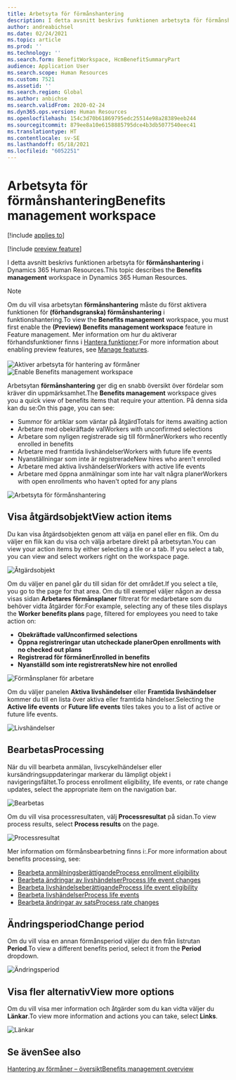 ```yaml
---
title: Arbetsyta för förmånshantering
description: I detta avsnitt beskrivs funktionen arbetsyta för förmånshantering i Dynamics 365 Human Resources.
author: andreabichsel
ms.date: 02/24/2021
ms.topic: article
ms.prod: ''
ms.technology: ''
ms.search.form: BenefitWorkspace, HcmBenefitSummaryPart
audience: Application User
ms.search.scope: Human Resources
ms.custom: 7521
ms.assetid: ''
ms.search.region: Global
ms.author: anbichse
ms.search.validFrom: 2020-02-24
ms.dyn365.ops.version: Human Resources
ms.openlocfilehash: 154c3d70b61869795edc25514e98a28389eeb244
ms.sourcegitcommit: 879ee8a10e6158885795dce4b3db5077540eec41
ms.translationtype: HT
ms.contentlocale: sv-SE
ms.lasthandoff: 05/18/2021
ms.locfileid: "6052251"
---
```

# <a name="benefits-management-workspace"></a><span data-ttu-id="2e235-103">Arbetsyta för förmånshantering</span><span class="sxs-lookup"><span data-stu-id="2e235-103">Benefits management workspace</span></span>

[!include [applies to](../includes/applies-to-hr.md)]

[!include [preview feature](./includes/preview-feature.md)]

<span data-ttu-id="2e235-104">I detta avsnitt beskrivs funktionen arbetsyta för **förmånshantering** i Dynamics 365 Human Resources.</span><span class="sxs-lookup"><span data-stu-id="2e235-104">This topic describes the **Benefits management** workspace in Dynamics 365 Human Resources.</span></span>

> [!NOTE]
> <span data-ttu-id="2e235-105">Om du vill visa arbetsytan **förmånshantering** måste du först aktivera funktionen för **(förhandsgranska) förmånshantering** i funktionshantering.</span><span class="sxs-lookup"><span data-stu-id="2e235-105">To view the **Benefits management** workspace, you must first enable the **(Preview) Benefits management workspace** feature in Feature management.</span></span> <span data-ttu-id="2e235-106">Mer information om hur du aktiverar förhandsfunktioner finns i [Hantera funktioner](../hr-admin-manage-features.md).</span><span class="sxs-lookup"><span data-stu-id="2e235-106">For more information about enabling preview features, see [Manage features](../hr-admin-manage-features.md).</span></span><br><br><span data-ttu-id="2e235-107">![Aktiver arbetsyta för hantering av förmåner](./media/hr-benefits-management-workspace-enable.png)</span><span class="sxs-lookup"><span data-stu-id="2e235-107">![Enable Benefits management workspace](./media/hr-benefits-management-workspace-enable.png)</span></span>

<span data-ttu-id="2e235-108">Arbetsytan **förmånshantering** ger dig en snabb översikt över fördelar som kräver din uppmärksamhet.</span><span class="sxs-lookup"><span data-stu-id="2e235-108">The **Benefits management** workspace gives you a quick view of benefits items that require your attention.</span></span> <span data-ttu-id="2e235-109">På denna sida kan du se:</span><span class="sxs-lookup"><span data-stu-id="2e235-109">On this page, you can see:</span></span>

- <span data-ttu-id="2e235-110">Summor för artiklar som väntar på åtgärd</span><span class="sxs-lookup"><span data-stu-id="2e235-110">Totals for items awaiting action</span></span>
- <span data-ttu-id="2e235-111">Arbetare med obekräftade val</span><span class="sxs-lookup"><span data-stu-id="2e235-111">Workers with unconfirmed selections</span></span>
- <span data-ttu-id="2e235-112">Arbetare som nyligen registrerade sig till förmåner</span><span class="sxs-lookup"><span data-stu-id="2e235-112">Workers who recently enrolled in benefits</span></span>
- <span data-ttu-id="2e235-113">Arbetare med framtida livshändelser</span><span class="sxs-lookup"><span data-stu-id="2e235-113">Workers with future life events</span></span>
- <span data-ttu-id="2e235-114">Nyanställningar som inte är registrerade</span><span class="sxs-lookup"><span data-stu-id="2e235-114">New hires who aren't enrolled</span></span>
- <span data-ttu-id="2e235-115">Arbetare med aktiva livshändelser</span><span class="sxs-lookup"><span data-stu-id="2e235-115">Workers with active life events</span></span>
- <span data-ttu-id="2e235-116">Arbetare med öppna anmälningar som inte har valt några planer</span><span class="sxs-lookup"><span data-stu-id="2e235-116">Workers with open enrollments who haven't opted for any plans</span></span>

![Arbetsyta för förmånshantering](./media/hr-benefits-management-workspace.png)

## <a name="view-action-items"></a><span data-ttu-id="2e235-118">Visa åtgärdsobjekt</span><span class="sxs-lookup"><span data-stu-id="2e235-118">View action items</span></span>

<span data-ttu-id="2e235-119">Du kan visa åtgärdsobjekten genom att välja en panel eller en flik. Om du väljer en flik kan du visa och välja arbetare direkt på arbetsytan.</span><span class="sxs-lookup"><span data-stu-id="2e235-119">You can view your action items by either selecting a tile or a tab. If you select a tab, you can view and select workers right on the workspace page.</span></span>

![Åtgärdsobjekt](./media/hr-benefits-management-workspace-action-items.png)

<span data-ttu-id="2e235-121">Om du väljer en panel går du till sidan för det området.</span><span class="sxs-lookup"><span data-stu-id="2e235-121">If you select a tile, you go to the page for that area.</span></span> <span data-ttu-id="2e235-122">Om du till exempel väljer någon av dessa visas sidan **Arbetares förmånsplaner** filtrerat för medarbetare som du behöver vidta åtgärder för:</span><span class="sxs-lookup"><span data-stu-id="2e235-122">For example, selecting any of these tiles displays the **Worker benefits plans** page, filtered for employees you need to take action on:</span></span>

- <span data-ttu-id="2e235-123">**Obekräftade val**</span><span class="sxs-lookup"><span data-stu-id="2e235-123">**Unconfirmed selections**</span></span>
- <span data-ttu-id="2e235-124">**Öppna registreringar utan utcheckade planer**</span><span class="sxs-lookup"><span data-stu-id="2e235-124">**Open enrollments with no checked out plans**</span></span>
- <span data-ttu-id="2e235-125">**Registrerad för förmåner**</span><span class="sxs-lookup"><span data-stu-id="2e235-125">**Enrolled in benefits**</span></span>
- <span data-ttu-id="2e235-126">**Nyanställd som inte registrerats**</span><span class="sxs-lookup"><span data-stu-id="2e235-126">**New hire not enrolled**</span></span>

![Förmånsplaner för arbetare](./media/hr-benefits-management-workspace-plans.png)

<span data-ttu-id="2e235-128">Om du väljer panelen **Aktiva livshändelser** eller **Framtida livshändelser** kommer du till en lista över aktiva eller framtida händelser.</span><span class="sxs-lookup"><span data-stu-id="2e235-128">Selecting the **Active life events** or **Future life events** tiles takes you to a list of active or future life events.</span></span>

![Livshändelser](./media/hr-benefits-management-workspace-life-events.png)

## <a name="processing"></a><span data-ttu-id="2e235-130">Bearbetas</span><span class="sxs-lookup"><span data-stu-id="2e235-130">Processing</span></span>

<span data-ttu-id="2e235-131">När du vill bearbeta anmälan, livscykelhändelser eller kursändringsuppdateringar markerar du lämpligt objekt i navigeringsfältet.</span><span class="sxs-lookup"><span data-stu-id="2e235-131">To process enrollment eligibility, life events, or rate change updates, select the appropriate item on the navigation bar.</span></span>

![Bearbetas](./media/hr-benefits-management-workspace-processing.png)

<span data-ttu-id="2e235-133">Om du vill visa processresultaten, välj **Processresultat** på sidan.</span><span class="sxs-lookup"><span data-stu-id="2e235-133">To view process results, select **Process results** on the page.</span></span>

![Processresultat](./media/hr-benefits-management-workspace-process-results.png)

<span data-ttu-id="2e235-135">Mer information om förmånsbearbetning finns i:.</span><span class="sxs-lookup"><span data-stu-id="2e235-135">For more information about benefits processing, see:</span></span>

- [<span data-ttu-id="2e235-136">Bearbeta anmälningsberättigande</span><span class="sxs-lookup"><span data-stu-id="2e235-136">Process enrollment eligibility</span></span>](hr-benefits-process-enrollment-eligibility.md)
- [<span data-ttu-id="2e235-137">Bearbeta ändringar av livshändelser</span><span class="sxs-lookup"><span data-stu-id="2e235-137">Process life event changes</span></span>](hr-benefits-process-life-event-changes.md)
- [<span data-ttu-id="2e235-138">Bearbeta livshändelseberättigande</span><span class="sxs-lookup"><span data-stu-id="2e235-138">Process life event eligibility</span></span>](hr-benefits-process-life-event-eligibility.md)
- [<span data-ttu-id="2e235-139">Bearbeta livshändelser</span><span class="sxs-lookup"><span data-stu-id="2e235-139">Process life events</span></span>](hr-benefits-process-life-events.md)
- [<span data-ttu-id="2e235-140">Bearbeta ändringar av sats</span><span class="sxs-lookup"><span data-stu-id="2e235-140">Process rate changes</span></span>](hr-benefits-process-rate-changes.md)

## <a name="change-period"></a><span data-ttu-id="2e235-141">Ändringsperiod</span><span class="sxs-lookup"><span data-stu-id="2e235-141">Change period</span></span>

<span data-ttu-id="2e235-142">Om du vill visa en annan förmånsperiod väljer du den från listrutan **Period**.</span><span class="sxs-lookup"><span data-stu-id="2e235-142">To view a different benefits period, select it from the **Period** dropdown.</span></span>

![Ändringsperiod](./media/hr-benefits-management-workspace-period.png)

## <a name="view-more-options"></a><span data-ttu-id="2e235-144">Visa fler alternativ</span><span class="sxs-lookup"><span data-stu-id="2e235-144">View more options</span></span>

<span data-ttu-id="2e235-145">Om du vill visa mer information och åtgärder som du kan vidta väljer du **Länkar**.</span><span class="sxs-lookup"><span data-stu-id="2e235-145">To view more information and actions you can take, select **Links**.</span></span>

![Länkar](./media/hr-benefits-management-workspace-links.png)

## <a name="see-also"></a><span data-ttu-id="2e235-147">Se även</span><span class="sxs-lookup"><span data-stu-id="2e235-147">See also</span></span>

[<span data-ttu-id="2e235-148">Hantering av förmåner – översikt</span><span class="sxs-lookup"><span data-stu-id="2e235-148">Benefits management overview</span></span>](hr-benefits-management-overview.md)